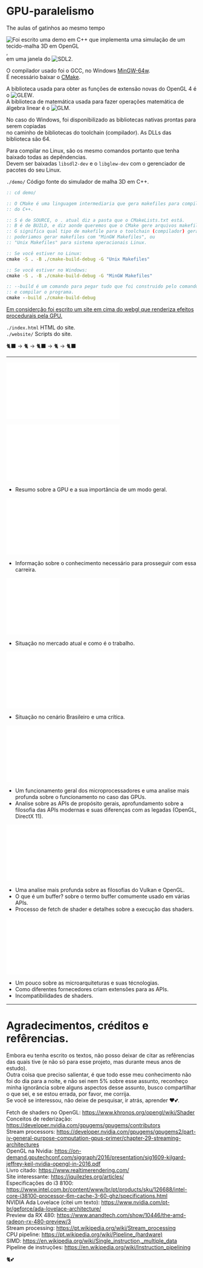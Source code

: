 # GPU-paralelismo
The aulas of gatinhos ao mesmo tempo

![Foi escrito uma demo em C++ que implementa uma simulação de um tecido-malha 3D em OpenGL](demo/),  
em uma janela do ![SDL2](https://www.libsdl.org/).  

O compilador usado foi o GCC, no Windows [MinGW-64w](https://www.mingw-w64.org/downloads/).  
É necessário baixar o [CMake](https://cmake.org/download/).

A biblioteca usada para obter as funções de extensão novas do OpenGL 4 é o ![GLEW](https://glew.sourceforge.net/).  
A biblioteca de matemática usada para fazer operações matemática de álgebra linear é o ![GLM](https://github.com/g-truc/glm).

No caso do Windows, foi disponibilizado as bibliotecas nativas prontas para serem copiadas  
no caminho de bibliotecas do toolchain (compilador).  As DLLs das biblioteca são 64.

Para compilar no Linux, são os mesmo comandos portanto que tenha baixado todas as depêndencias.  
Devem ser baixadas `libsdl2-dev` e o `libglew-dev` com o gerenciador de pacotes do seu Linux.

`./demo/` Código fonte do simulador de malha 3D em C++.  

```bat
:: cd demo/

:: O CMake é uma linguagem intermediaria que gera makefiles para compilar cada arquivo
:: do C++.

:: S é de SOURCE, o . atual diz a pasta que o CMakeLists.txt está.
:: B é de BUILD, e diz aonde queremos que o CMake gere arquivos makefile.
:: G significa qual tipo de makefile para o toolchain (compilador) gerar,
:: poderiamos gerar makefiles com "MinGW Makefiles", ou
:: "Unix Makefiles" para sistema operacionais Linux.

:: Se você estiver no Linux:
cmake -S . -B ./cmake-build-debug -G "Unix Makefiles"

:: Se você estiver no Windows:
cmake -S . -B ./cmake-build-debug -G "MinGW Makefiles"

:: --build é um comando para pegar tudo que foi construido pelo comando acima,
:: e compilar o programa.
cmake --build ./cmake-build-debug
```

[Em considerção foi escrito um site em cima do webgl que renderiza efeitos procedurais pela GPU.](https://chorumedev.github.io/GPU-paralelismo/)

`./index.html` HTML do site.  
`./website/` Scripts do site.  

🐈‍⬛ -> 🐈 -> 🐈‍⬛ -> 🐈 -> 🐈‍⬛

----

![Sumario](sumario/sumario.md) 

![Apresentação e introdução](1/1-.md) 
- Resumo sobre a GPU e a sua importância de um modo geral.

![Qual a base de conhecimento e a preparação necessária para iniciar nessa área](2/2-.md)  
- Informação sobre o conhecimento necessário para prosseguir com essa carreira.

![Quais os diferentes campos e sua situação no mercado exterior](3/3-.md)  
- Situação no mercado atual e como é o trabalho.  

![Situação do Brasil e o campo graphics programming](4/4-.md)  
- Situação no cenário Brasileiro e uma crítica.

![Resumo sobre central processor unit (CPU) e graphics processor unit (GPU), e sua implementação via software](6/6-.md)  
- Um funcionamento geral dos microprocessadores e uma analise mais profunda sobre o funcionamento no caso das GPUs.
- Analise sobre as APIs de propósito gerais, aprofundamento sobre a filosofia das APIs modernas e suas diferenças com as legadas (OpenGL, DirectX 11).

![Diferenças entre APIs, detalhes e processo do pipeline gráfico.](7/7-.md)
- Uma analise mais profunda sobre as filosofias do Vulkan e OpenGL.
- O que é um buffer? sobre o termo buffer comumente usado em várias APIs.
- Processo de fetch de shader e detalhes sobre a execução das shaders.

![Microarquiteturas de fornecedores: NVIDIA, AMD e Intel](8/8-.md)
- Um pouco sobre as microarquiteturas e suas técnologias.
- Como diferentes fornecedores criam extensões para as APIs.
- Incompatibilidades de shaders.

---

# Agradecimentos, créditos e refêrencias.

Embora eu tenha escrito os textos, não posso deixar de citar as refêrencias das quais tive (e não só para esse projeto, mas durante meus anos de estudo).  
Outra coisa que preciso salientar, é que todo esse meu conhecimento não foi do dia para a noite, e não sei nem 5% sobre esse assunto, reconheço minha ignorância sobre alguns
aspectos desse assunto, busco compartilhar o que sei, e se estou errada, por favor, me corrija.  
Se você se interessou, não deixe de pesquisar, ir atrás, aprender ❤️💕.

Fetch de shaders no OpenGL: https://www.khronos.org/opengl/wiki/Shader  
Conceitos de rederização: https://developer.nvidia.com/gpugems/gpugems/contributors    
Stream processors: https://developer.nvidia.com/gpugems/gpugems2/part-iv-general-purpose-computation-gpus-primer/chapter-29-streaming-architectures  
OpenGL na Nvidia: https://on-demand.gputechconf.com/siggraph/2016/presentation/sig1609-kilgard-jeffrey-keil-nvidia-opengl-in-2016.pdf  
Livro citado: https://www.realtimerendering.com/  
Site interessante: https://iquilezles.org/articles/  
Especificações do i3 8100: https://www.intel.com.br/content/www/br/pt/products/sku/126688/intel-core-i38100-processor-6m-cache-3-60-ghz/specifications.html  
NVIDIA Ada Lovelace (citei um texto): https://www.nvidia.com/pt-br/geforce/ada-lovelace-architecture/  
Preview da RX 480: https://www.anandtech.com/show/10446/the-amd-radeon-rx-480-preview/3  
Stream processing: https://pt.wikipedia.org/wiki/Stream_processing  
CPU pipeline: https://pt.wikipedia.org/wiki/Pipeline_(hardware)  
SIMD: https://en.wikipedia.org/wiki/Single_instruction,_multiple_data  
Pipeline de instruções: https://en.wikipedia.org/wiki/Instruction_pipelining   

🐈💕
